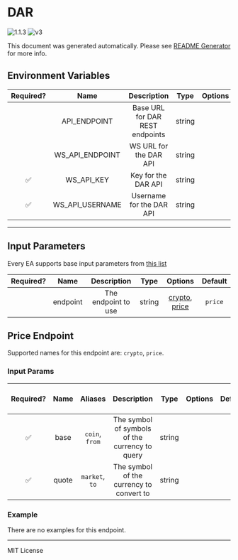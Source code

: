 # DAR

![1.1.3](https://img.shields.io/github/package-json/v/smartcontractkit/external-adapters-js?filename=packages/sources/dar/package.json) ![v3](https://img.shields.io/badge/framework%20version-v3-blueviolet)

This document was generated automatically. Please see [README Generator](../../scripts#readme-generator) for more info.

## Environment Variables

| Required? |      Name       |           Description           |  Type  | Options |                              Default                              |
| :-------: | :-------------: | :-----------------------------: | :----: | :-----: | :---------------------------------------------------------------: |
|           |  API_ENDPOINT   | Base URL for DAR REST endpoints | string |         |          `https://api-beta.digitalassetresearch.com/v2`           |
|           | WS_API_ENDPOINT |     WS URL for the DAR API      | string |         | `wss://6xfpgjrsh4.execute-api.us-east-1.amazonaws.com/production` |
|    ✅     |   WS_API_KEY    |       Key for the DAR API       | string |         |                                                                   |
|    ✅     | WS_API_USERNAME |    Username for the DAR API     | string |         |                                                                   |

---

## Input Parameters

Every EA supports base input parameters from [this list](https://github.com/smartcontractkit/ea-framework-js/blob/main/src/config/index.ts)

| Required? |   Name   |     Description     |  Type  |                       Options                       | Default |
| :-------: | :------: | :-----------------: | :----: | :-------------------------------------------------: | :-----: |
|           | endpoint | The endpoint to use | string | [crypto](#price-endpoint), [price](#price-endpoint) | `price` |

## Price Endpoint

Supported names for this endpoint are: `crypto`, `price`.

### Input Params

| Required? | Name  |    Aliases     |                  Description                   |  Type  | Options | Default | Depends On | Not Valid With |
| :-------: | :---: | :------------: | :--------------------------------------------: | :----: | :-----: | :-----: | :--------: | :------------: |
|    ✅     | base  | `coin`, `from` | The symbol of symbols of the currency to query | string |         |         |            |                |
|    ✅     | quote | `market`, `to` |    The symbol of the currency to convert to    | string |         |         |            |                |

### Example

There are no examples for this endpoint.

---

MIT License
